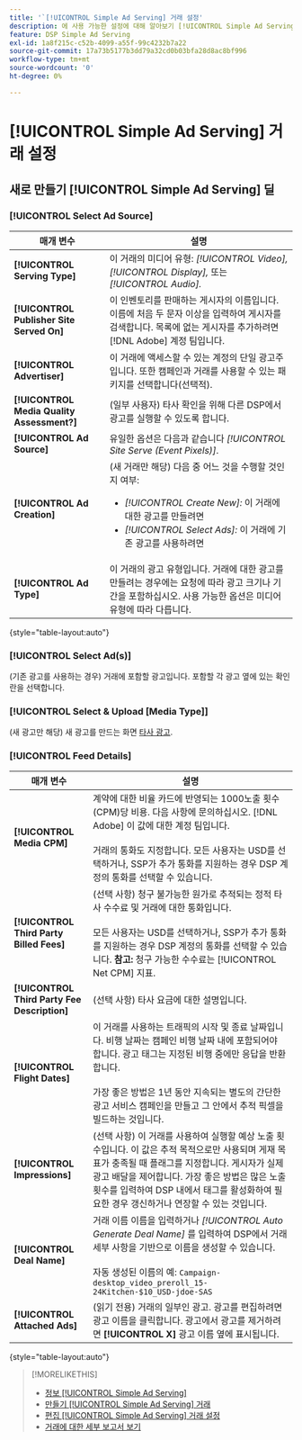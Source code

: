 ```yaml
---
title: '`[!UICONTROL Simple Ad Serving] 거래 설정'
description: 에 사용 가능한 설정에 대해 알아보기 [!UICONTROL Simple Ad Serving] 거래.
feature: DSP Simple Ad Serving
exl-id: 1a8f215c-c52b-4099-a55f-99c4232b7a22
source-git-commit: 17a73b5177b3dd79a32cd0b03bfa28d8ac8bf996
workflow-type: tm+mt
source-wordcount: '0'
ht-degree: 0%

---
```


# [!UICONTROL Simple Ad Serving] 거래 설정

## 새로 만들기 [!UICONTROL Simple Ad Serving] 딜

### [!UICONTROL Select Ad Source]

| 매개 변수 | 설명 |
|-----------|-------------|
| **[!UICONTROL Serving Type]** | 이 거래의 미디어 유형: *[!UICONTROL Video],* *[!UICONTROL Display],* 또는 *[!UICONTROL Audio].* |
| **[!UICONTROL Publisher Site Served On]** | 이 인벤토리를 판매하는 게시자의 이름입니다. 이름에 처음 두 문자 이상을 입력하여 게시자를 검색합니다. 목록에 없는 게시자를 추가하려면 [!DNL Adobe] 계정 팀입니다. |
| **[!UICONTROL Advertiser]** | 이 거래에 액세스할 수 있는 계정의 단일 광고주입니다. 또한 캠페인과 거래를 사용할 수 있는 패키지를 선택합니다(선택적). |
| **[!UICONTROL Media Quality Assessment?]** | (일부 사용자) 타사 확인을 위해 다른 DSP에서 광고를 실행할 수 있도록 합니다. <!-- Who can select this? It's disabled for me. Need to see if there are additional fields when this is enabled. --> |
| **[!UICONTROL Ad Source]** | 유일한 옵션은 다음과 같습니다 *[!UICONTROL Site Serve (Event Pixels)]*. |
| **[!UICONTROL Ad Creation]** | (새 거래만 해당) 다음 중 어느 것을 수행할 것인지 여부:<ul><li>*[!UICONTROL Create New]:* 이 거래에 대한 광고를 만들려면</li><li>*[!UICONTROL Select Ads]:* 이 거래에 기존 광고를 사용하려면</li></ul> |
| **[!UICONTROL Ad Type]** | 이 거래의 광고 유형입니다. 거래에 대한 광고를 만들려는 경우에는 요청에 따라 광고 크기나 기간을 포함하십시오. 사용 가능한 옵션은 미디어 유형에 따라 다릅니다. |

{style=&quot;table-layout:auto&quot;}

### [!UICONTROL Select Ad(s)]

(기존 광고를 사용하는 경우) 거래에 포함할 광고입니다. 포함할 각 광고 옆에 있는 확인란을 선택합니다.

### [!UICONTROL Select & Upload [Media Type]]

(새 광고만 해당) 새 광고를 만드는 화면 [타사 광고](/help/dsp/campaign-management/ads/ad-create-multiple.md).

### [!UICONTROL Feed Details]

| 매개 변수 | 설명 |
|-----------|-------------|
| **[!UICONTROL Media CPM]** | 계약에 대한 비율 카드에 반영되는 1000노출 횟수(CPM)당 비용. 다음 사항에 문의하십시오. [!DNL Adobe] 이 값에 대한 계정 팀입니다. <br><br>거래의 통화도 지정합니다. 모든 사용자는 USD를 선택하거나, SSP가 추가 통화를 지원하는 경우 DSP 계정의 통화를 선택할 수 있습니다. |
| **[!UICONTROL Third Party Billed Fees]** | (선택 사항) 청구 불가능한 원가로 추적되는 정적 타사 수수료 및 거래에 대한 통화입니다.<br><br>모든 사용자는 USD를 선택하거나, SSP가 추가 통화를 지원하는 경우 DSP 계정의 통화를 선택할 수 있습니다. **참고:** 청구 가능한 수수료는 [!UICONTROL Net CPM] 지표. |
| **[!UICONTROL Third Party Fee Description]** | (선택 사항) 타사 요금에 대한 설명입니다. |
| **[!UICONTROL Flight Dates]** | 이 거래를 사용하는 트래픽의 시작 및 종료 날짜입니다. 비행 날짜는 캠페인 비행 날짜 내에 포함되어야 합니다. 광고 태그는 지정된 비행 중에만 응답을 반환합니다.<br><br> 가장 좋은 방법은 1년 동안 지속되는 별도의 간단한 광고 서비스 캠페인을 만들고 그 안에서 추적 픽셀을 빌드하는 것입니다. |
| **[!UICONTROL Impressions]** | (선택 사항) 이 거래를 사용하여 실행할 예상 노출 횟수입니다. 이 값은 추적 목적으로만 사용되며 게재 목표가 충족될 때 플래그를 지정합니다. 게시자가 실제 광고 배달을 제어합니다. 가장 좋은 방법은 많은 노출 횟수를 입력하여 DSP 내에서 태그를 활성화하여 필요한 경우 갱신하거나 연장할 수 있는 것입니다. |
| **[!UICONTROL Deal Name]** | 거래 이름 이름을 입력하거나 *[!UICONTROL Auto Generate Deal Name]* 를 입력하여 DSP에서 거래 세부 사항을 기반으로 이름을 생성할 수 있습니다.<br><br>자동 생성된 이름의 예: `Campaign-desktop_video_preroll_15-24Kitchen-$10_USD-jdoe-SAS` |
| **[!UICONTROL Attached Ads]** | (읽기 전용) 거래의 일부인 광고. 광고를 편집하려면 광고 이름을 클릭합니다. 광고에서 광고를 제거하려면 **[!UICONTROL X]** 광고 이름 옆에 표시됩니다. |

{style=&quot;table-layout:auto&quot;}

<!-- 
## Existing Simple Ad Serving Deals

Changes aren't applied retroactively.
-->

<!-- completely different settings layout, so need a separate section for them -->

<!-- From Abhinav: Editable fields are Name, Start & End date, Impressions & CPM. Changes are not applied retroactively.

But I see:

| Parameter | Description |
|-----------|-------------|

| **[!UICONTROL Are you using Deal ID?] | (Read-only) Whether the deal was set up as a [!UICONTROL Deal ID] (*[!DNL Yes]*)  or a [!UICONTROL Simple Ad Serving] deal (*[!DNL No]*). |
| **[!UICONTROL Inventory Type] | (Read-only) The inventory type for the deal. |
| **[!UICONTROL Feed Name] | The name of the [!UICONTROL Simple Ad Serving] deal. |
| **[!UICONTROL Publisher Ad Server] | (Read-only)  |
| **[!UICONTROL Publisher maximum ad length] | The maximum length of the ad, per the publisher. |
| **[!UICONTROL Publisher minimum ad length] | The minimum length of the ad, per the publisher. |
| **[!UICONTROL Fill Type] | (Read-only)  |
| **[!UICONTROL Contracted CPM] | This field is required if billing through TubeMogul, but enter your CPM in this field to track your actual spend. |
| **[!UICONTROL 3rd party technology CPM] | (Optional)  |
| **[!UICONTROL Planned Flight Dates] | The beginning and end dates for the deal flight. These dates don't control ad delivery but are used to track delivery pacing. **THIS IS CONTRARY TO WHAT THE NEW DEAL SETTINGS ABOVE, FROM ABHINAV, SAY**> |
| **[!UICONTROL Target Impressions] | (Optional) The estimated number of impressions you expect to run using this deal. This value is used for tracking purposes only and to flag when delivery goals are met; the publisher controls actual ad delivery. The best practice is to enter a high number of impressions to keep the tag active within DSP so it can be renewed or extended if needed. |
 -->

>[!MORELIKETHIS]
>
>* [정보 [!UICONTROL Simple Ad Serving]](simple-deal-about.md)
>* [만들기 [!UICONTROL Simple Ad Serving] 거래](simple-deal-create.md)
>* [편집 [!UICONTROL Simple Ad Serving] 거래 설정](simple-deal-edit.md)
>* [거래에 대한 세부 보고서 보기](/help/dsp/inventory/deal-view-report.md)


<!-- add back when reimplemented:
>* [View Event-Tracking Pixels for a [!UICONTROL Simple Ad Serving] Deal](simple-deal-show-pixels.md)
-->
